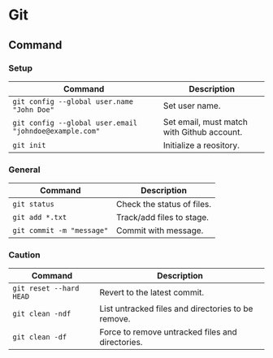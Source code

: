 # Git
## Command
### Setup

|Command|Description|
|---|---|
|`git config --global user.name "John Doe"`|Set user name.|
|`git config --global user.email "johndoe@example.com"`|Set email, must match with Github account.|
|`git init`|Initialize a reository.|
### General

|Command|Description|
|---|---|
|`git status`|Check the status of files.|
|`git add *.txt`|Track/add files to stage.|
|`git commit -m "message"`|Commit with message.|
### Caution

|Command|Description|
|---|---|
|`git reset --hard HEAD`|Revert to the latest commit.|
|`git clean -ndf`|List untracked files and directories to be remove.|
|`git clean -df`|Force to remove untracked files and directories.|